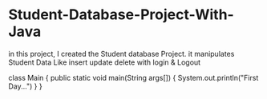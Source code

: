 # Student-Database-Project-With-Java
in this project, I created the Student database Project. it manipulates Student Data Like insert update delete with login &amp; Logout 

class Main
{
  public static void main(String args[])
  {
      System.out.println("First Day...")
  }
}
